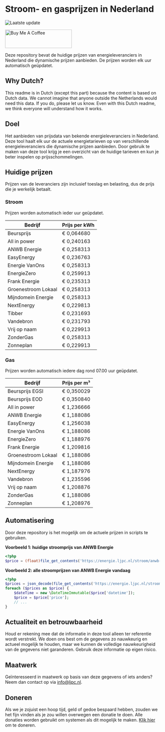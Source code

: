 # Stroom- en gasprijzen in Nederland

![Laatste update](https://img.shields.io/badge/laatste%20update-2024--09--16%2014%3A00%20CET-brightgreen)

<a href="https://www.buymeacoffee.com/Lars-" target="_blank"><img src="https://cdn.buymeacoffee.com/buttons/v2/default-orange.png" alt="Buy Me A Coffee" height="60" style="height: 60px !important;width: 217px !important;" ></a>

Deze repository bevat de huidige prijzen van energieleveranciers in Nederland die dynamische prijzen aanbieden. De prijzen worden elk uur automatisch geüpdatet.

## Why Dutch?

This readme is in Dutch (except this part) because the content is based on Dutch data. We cannot imagine that anyone outside the Netherlands would need this data. If you do, please let us know. Even with this Dutch readme, we think
everyone will understand how it works.

## Doel

Het aanbieden van prijsdata van bekende energieleveranciers in Nederland. Deze tool haalt elk uur de actuele energietarieven op van verschillende energieleveranciers die dynamische prijzen aanbieden. Door gebruik te maken van deze tool
krijg je een overzicht van de huidige tarieven en kun je beter inspelen op prijsschommelingen.

## Huidige prijzen

Prijzen van de leveranciers zijn inclusief toeslag en belasting, dus de prijs die je werkelijk betaalt.

### Stroom

Prijzen worden automatisch ieder uur geüpdatet.

 Bedrijf | Prijs per kWh 
---------|---------------
Beursprijs | € 0,064680
All in power | € 0,240163
ANWB Energie | € 0,258313
EasyEnergy | € 0,236763
Energie VanOns | € 0,258313
EnergieZero | € 0,259913
Frank Energie | € 0,235313
Groenestroom Lokaal | € 0,258313
Mijndomein Energie | € 0,258313
NextEnergy | € 0,229813
Tibber | € 0,231693
Vandebron | € 0,231793
Vrij op naam | € 0,229913
ZonderGas | € 0,258313
Zonneplan | € 0,229913


### Gas

Prijzen worden automatisch iedere dag rond 07.00 uur geüpdatet.

 Bedrijf | Prijs per m³ 
---------|--------------
Beursprijs EGSI | € 0,350029
Beursprijs EOD | € 0,350840
All in power | € 1,236666
ANWB Energie | € 1,188086
EasyEnergy | € 1,256038
Energie VanOns | € 1,188086
EnergieZero | € 1,188976
Frank Energie | € 1,209816
Groenestroom Lokaal | € 1,188086
Mijndomein Energie | € 1,188086
NextEnergy | € 1,187976
Vandebron | € 1,235596
Vrij op naam | € 1,208876
ZonderGas | € 1,188086
Zonneplan | € 1,208976


## Automatisering

Door deze repository is het mogelijk om de actuele prijzen in scripts te gebruiken.

**Voorbeeld 1: huidige stroomprijs van ANWB Energie**

```php
<?php
$price = (float)file_get_contents('https://energie.ljpc.nl/stroom/anwb-energie-nu.txt');

```

**Voorbeeld 2: alle stroomprijzen van ANWB Energie vandaag**

```php
<?php
$prices = json_decode(file_get_contents('https://energie.ljpc.nl/stroom/all-in-power-vandaag.json'),true);
foreach ($prices as $price) {
    $dateTime = new \DateTimeImmutable($price['datetime']);
    $price = $price['price'];
    // ...
}
```

## Actualiteit en betrouwbaarheid

Houd er rekening mee dat de informatie in deze tool alleen ter referentie wordt verstrekt. We doen ons best om de gegevens zo nauwkeurig en actueel mogelijk te houden, maar we kunnen de volledige nauwkeurigheid van de gegevens niet
garanderen. Gebruik deze informatie op eigen risico.

## Maatwerk

Geïnteresseerd in maatwerk op basis van deze gegevens of iets anders? Neem dan contact op
via [info@ljpc.nl](mailto:info@ljpc.nl?subject=Energie%20prijzen).

## Doneren

Als we je zojuist een hoop tijd, geld of gedoe bespaard hebben, zouden we het fijn vinden als je zou willen overwegen een
donatie te doen. Alle donaties worden gebruikt om systemen als dit mogelijk te
maken. [Klik hier](https://www.buymeacoffee.com/Lars-) om te doneren.
